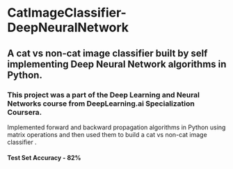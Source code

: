 # CatImageClassifier-DeepNeuralNetwork
## A cat vs non-cat image classifier built by self implementing Deep Neural Network algorithms in Python.  
### This project was a part of the Deep Learning and Neural Networks course from DeepLearning.ai Specialization Coursera.
Implemented forward and backward propagation algorithms in Python using matrix operations and then used them to build a cat vs non-cat image classifier .
#### Test Set Accuracy - 82%



